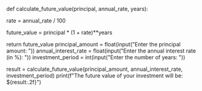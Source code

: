 def calculate_future_value(principal, annual_rate, years):
    
rate = annual_rate / 100
    
   
future_value = principal * (1 + rate)**years
    
return future_value
principal_amount = float(input("Enter the principal amount: "))
annual_interest_rate = float(input("Enter the annual interest rate (in %): ")) 
investment_period = int(input("Enter the number of years: "))

result = calculate_future_value(principal_amount, annual_interest_rate, investment_period)
print(f"The future value of your investment will be: ${result:.2f}")


